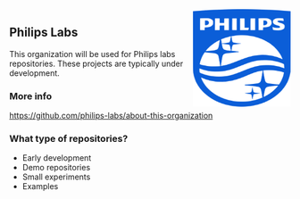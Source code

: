 <img src="./images/Philips_logo.svg" align="right" width="175px" height="175px">

## Philips Labs

This organization will be used for Philips labs repositories. These projects are typically under development.

### More info

<https://github.com/philips-labs/about-this-organization>

### What type of repositories?
- Early development
- Demo repositories
- Small experiments
- Examples
